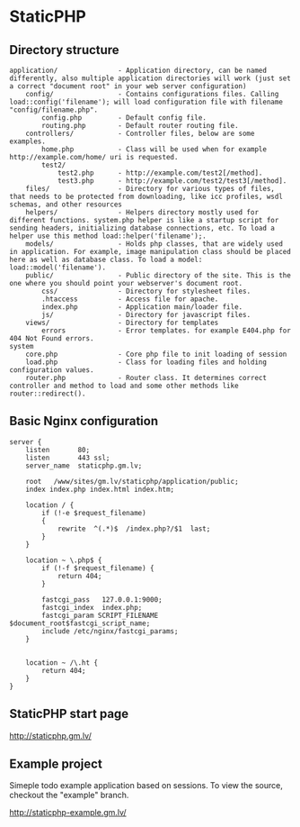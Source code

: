 StaticPHP
==========


Directory structure
-------------------

    application/               - Application directory, can be named differently, also multiple application directories will work (just set a correct "document root" in your web server configuration)
        config/                - Contains configurations files. Calling load::config('filename'); will load configuration file with filename "config/filename.php".
            config.php         - Default config file.
            routing.php        - Default router routing file.
        controllers/           - Controller files, below are some examples.
            home.php           - Class will be used when for example http://example.com/home/ uri is requested.
            test2/
                test2.php      - http://example.com/test2[/method].
                test3.php      - http://example.com/test2/test3[/method].
        files/                 - Directory for various types of files, that needs to be protected from downloading, like icc profiles, wsdl schemas, and other resources
        helpers/               - Helpers directory mostly used for different functions. system.php helper is like a startup script for sending headers, initializing database connections, etc. To load a helper use this method load::helper('filename');.
        models/                - Holds php classes, that are widely used in application. For example, image manipulation class should be placed here as well as database class. To load a model: load::model('filename').
        public/                - Public directory of the site. This is the one where you should point your webserver's document root.
            css/               - Directory for stylesheet files.
            .htaccess          - Access file for apache.
            index.php          - Application main/loader file.
            js/                - Directory for javascript files.
        views/                 - Directory for templates
            errors             - Error templates. for example E404.php for 404 Not Found errors.
    system
        core.php               - Core php file to init loading of session
        load.php               - Class for loading files and holding configuration values.
        router.php             - Router class. It determines correct controller and method to load and some other methods like router::redirect().


Basic Nginx configuration
-------------------

    server {
        listen       80;
        listen       443 ssl;
        server_name  staticphp.gm.lv;

        root   /www/sites/gm.lv/staticphp/application/public;
        index index.php index.html index.htm;

        location / {
            if (!-e $request_filename)
            {
                rewrite  ^(.*)$  /index.php?/$1  last;
            }
        }

        location ~ \.php$ {
            if (!-f $request_filename) {
                return 404;
            }
    
            fastcgi_pass   127.0.0.1:9000;
            fastcgi_index  index.php;
            fastcgi_param SCRIPT_FILENAME $document_root$fastcgi_script_name;
            include /etc/nginx/fastcgi_params;
        }
    
    
        location ~ /\.ht {
            return 404;
        }
    }



StaticPHP start page
-------------------
http://staticphp.gm.lv/


Example project
-------------------
Simeple todo example application based on sessions. To view the source, checkout the "example" branch.

http://staticphp-example.gm.lv/

